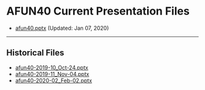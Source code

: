 <!--
This is a machine generated file,
and should not be edited,
as it will be overwritten with future updates.

If you have questions around this process
please contact Scott Cate
-->

# AFUN40 Current Presentation Files

- [afun40.pptx](https://globaleventcdn.blob.core.windows.net/assets/afun/afun40/afun40.pptx) (Updated: Jan 07, 2020)
---
## Historical Files
- [afun40-2019-10_Oct-24.pptx](https://globaleventcdn.blob.core.windows.net/assets/afun/afun40/afun40-2019-10_Oct-24.pptx)
- [afun40-2019-11_Nov-04.pptx](https://globaleventcdn.blob.core.windows.net/assets/afun/afun40/afun40-2019-11_Nov-04.pptx)
- [afun40-2020-02_Feb-02.pptx](https://globaleventcdn.blob.core.windows.net/assets/afun/afun40/afun40-2020-02_Feb-02.pptx)


